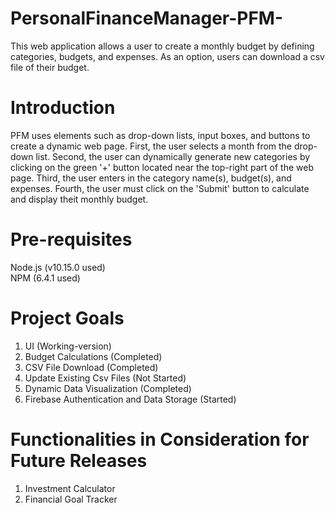 # PersonalFinanceManager-PFM-

This web application allows a user to create a monthly budget by defining categories, budgets, and expenses. As an option, users can download a csv file of their budget.

# Introduction
PFM uses elements such as drop-down lists, input boxes, and buttons to create a dynamic web page. First, the user selects a month from the drop-down list. Second, the user can dynamically generate new categories by clicking on the green '+' button located near the top-right part of the web page. Third, the user enters in the category name(s), budget(s), and expenses. Fourth, the user must click on the 'Submit' button to calculate and display theit monthly budget.

# Pre-requisites
Node.js (v10.15.0 used)<br>
NPM (6.4.1 used)

# Project Goals
1) UI (Working-version)
2) Budget Calculations (Completed)
3) CSV File Download (Completed)
4) Update Existing Csv Files (Not Started)
4) Dynamic Data Visualization (Completed)
5) Firebase Authentication and Data Storage (Started)

# Functionalities in Consideration for Future Releases
1) Investment Calculator
2) Financial Goal Tracker